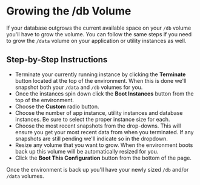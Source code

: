 # Growing the /db Volume

If your database outgrows the current available space on your `/db` volume you'll have to grow the volume. You can follow the same steps if you need to grow the `/data` volume on your application or utility instances as well.

## Step-by-Step Instructions

  - Terminate your currently running instance by clicking the **Terminate** button located at the top of the environment. When this is done we'll snapshot both your `/data` and `/db` volumes for you. 
  - Once the instances spin down click the **Boot Instances** button from the top of the environment.
  - Choose the **Custom** radio button.
  - Choose the number of app instance, utility instances and database instances. Be sure to select the proper instance size for each.
  - Choose the most recent snapshots from the drop-downs. This will ensure you get your most recent data from when you terminated. If any snapshots are still pending we'll indicate so in the dropdown.
  - Resize any volume that you want to grow. When the environment boots back up this volume will be automatically resized for you.
  - Click the **Boot This Configuration** button from the bottom of the page.

Once the environment is back up you'll have your newly sized `/db` and/or `/data` volumes.
